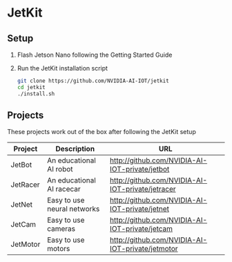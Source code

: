 # JetKit

## Setup

1. Flash Jetson Nano following the Getting Started Guide

2. Run the JetKit installation script

    ```bash
    git clone https://github.com/NVIDIA-AI-IOT/jetkit
    cd jetkit
    ./install.sh 
    ```

## Projects

These projects work out of the box after following the JetKit setup

| Project | Description | URL |
|---------|-------------|-----|
| JetBot | An educational AI robot | http://github.com/NVIDIA-AI-IOT-private/jetbot |
| JetRacer| An educational AI racecar | http://github.com/NVIDIA-AI-IOT-private/jetracer |
| JetNet | Easy to use neural networks | http://github.com/NVIDIA-AI-IOT-private/jetnet |
| JetCam | Easy to use cameras | http://github.com/NVIDIA-AI-IOT-private/jetcam |
| JetMotor | Easy to use motors | http://github.com/NVIDIA-AI-IOT-private/jetmotor |
